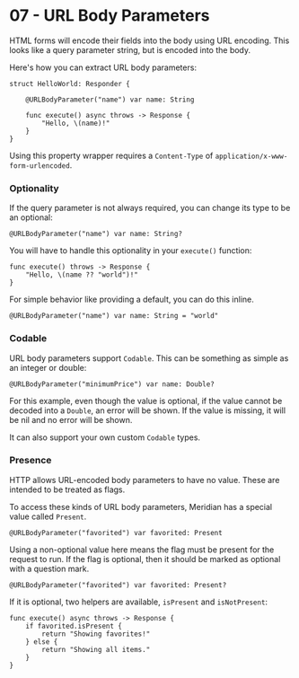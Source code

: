 # 07 - URL Body Parameters

HTML forms will encode their fields into the body using URL encoding. This looks like a query parameter string, but is encoded into the body.

Here's how you can extract URL body parameters:

    struct HelloWorld: Responder {
    
        @URLBodyParameter("name") var name: String
    
        func execute() async throws -> Response {
            "Hello, \(name)!"
        }
    }

Using this property wrapper requires a `Content-Type` of `application/x-www-form-urlencoded`.

### Optionality

If the query parameter is not always required, you can change its type to be an optional:

    @URLBodyParameter("name") var name: String?

You will have to handle this optionality in your `execute()` function:

    func execute() throws -> Response {
        "Hello, \(name ?? "world")!"
    }

For simple behavior like providing a default, you can do this inline. 

    @URLBodyParameter("name") var name: String = "world"

### Codable

URL body parameters support `Codable`. This can be something as simple as an integer or double:

    @URLBodyParameter("minimumPrice") var name: Double?

For this example, even though the value is optional, if the value cannot be decoded into a `Double`, an error will be shown. If the value is missing, it will be nil and no error will be shown.

It can also support your own custom `Codable` types.

### Presence

HTTP allows URL-encoded body parameters to have no value. These are intended to be treated as flags. 

To access these kinds of URL body parameters, Meridian has a special value called `Present`.

    @URLBodyParameter("favorited") var favorited: Present

Using a non-optional value here means the flag must be present for the request to run. If the flag is optional, then it should be marked as optional with a question mark.

    @URLBodyParameter("favorited") var favorited: Present?

If it is optional, two helpers are available, `isPresent` and `isNotPresent`:

    func execute() async throws -> Response {
        if favorited.isPresent {
            return "Showing favorites!"
        } else {
            return "Showing all items."
        }
    }
